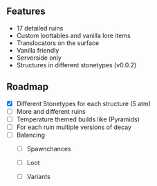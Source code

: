 <!-- FEATURES -->
## Features
* 17 detailed ruins
* Custom loottables and vanilla lore items
* Translocators on the surface
* Vanilla friendly
* Serverside only
* Structures in different stonetypes (v0.0.2)


<!-- ROADMAP -->
## Roadmap

- [x] Different Stonetypes for each structure (5 atm)
- [ ] More and different ruins
- [ ] Temperature themed builds like (Pyramids)
- [ ] For each ruin multiple versions of decay
- [ ] Balancing
    - [ ] Spawnchances
    - [ ] Loot
    - [ ] Variants 

